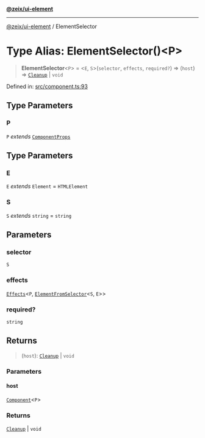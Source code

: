 [**@zeix/ui-element**](../README.md)

***

[@zeix/ui-element](../globals.md) / ElementSelector

# Type Alias: ElementSelector()\<P\>

> **ElementSelector**\<`P`\> = \<`E`, `S`\>(`selector`, `effects`, `required?`) => (`host`) => [`Cleanup`](Cleanup.md) \| `void`

Defined in: [src/component.ts:93](https://github.com/zeixcom/ui-element/blob/1c318eb583bce4633e1df4a42dee77859303e28e/src/component.ts#L93)

## Type Parameters

### P

`P` *extends* [`ComponentProps`](ComponentProps.md)

## Type Parameters

### E

`E` *extends* `Element` = `HTMLElement`

### S

`S` *extends* `string` = `string`

## Parameters

### selector

`S`

### effects

[`Effects`](Effects.md)\<`P`, [`ElementFromSelector`](ElementFromSelector.md)\<`S`, `E`\>\>

### required?

`string`

## Returns

> (`host`): [`Cleanup`](Cleanup.md) \| `void`

### Parameters

#### host

[`Component`](Component.md)\<`P`\>

### Returns

[`Cleanup`](Cleanup.md) \| `void`
